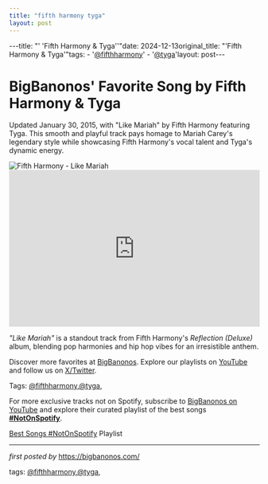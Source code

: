 ```yaml
---
title: "fifth harmony tyga"
layout: post
---
```

---title: "' 'Fifth Harmony & Tyga''"date: 2024-12-13original_title: "'Fifth Harmony & Tyga'"tags:  - '[@fifthharmony](/tags/fifthharmony/)'  - '[@tyga](/tags/tyga/)'layout: post---<!-- Post Title --><h1 >BigBanonos' Favorite Song by Fifth Harmony & Tyga</h1> <!-- Introductory Text --><p >Updated January 30, 2015, with "Like Mariah" by Fifth Harmony featuring Tyga. This smooth and playful track pays homage to Mariah Carey's legendary style while showcasing Fifth Harmony's vocal talent and Tyga's dynamic energy.</p> <!-- Featured Image --><div > <img src="https://www.billboard.com/wp-content/uploads/media/fifth-harmony-kiss-fm-2015-billboard-650.jpg?w=650" alt="Fifth Harmony - Like Mariah" /></div> <!-- YouTube Video Embed --><div > <iframe width="100%" height="315" src="https://www.youtube.com/embed/mffI6dqtXCU" title="Fifth Harmony - Like Mariah ft. Tyga (Music Video)" frameborder="0" allow="accelerometer; autoplay; encrypted-media; gyroscope; picture-in-picture; web-share" referrerpolicy="strict-origin-when-cross-origin" allowfullscreen></iframe></div> <!-- Song Information --><div > <p><em>"Like Mariah"</em> is a standout track from Fifth Harmony's *Reflection (Deluxe)* album, blending pop harmonies and hip hop vibes for an irresistible anthem.</p></div> <!-- Footer Links --><div > <p>Discover more favorites at <a href="https://bigbanonos.com/" target="_blank">BigBanonos</a>. Explore our playlists on <a href="https://www.youtube.com/[@BigBanonos](/tags/BigBanonos/)" target="_blank">YouTube</a> and follow us on <a href="https://x.com/bigbanonos" target="_blank">X/Twitter</a>.</p></div> <!-- Tags --><p >Tags: [@fifthharmony](/tags/fifthharmony/),[@tyga](/tags/tyga/),</p><!--Subscribe and Playlist Links--><div>    <p>For more exclusive tracks not on Spotify, subscribe to <a href="https://www.youtube.com/[@BigBanonos](/tags/BigBanonos/)" target="_blank">BigBanonos on YouTube</a> and explore their curated playlist of the best songs <strong>[#NotOnSpotify](/tags/NotOnSpotify/)</strong>.</p>    <p><a href="https://www.youtube.com/playlist?list=PLtuNtuTatqI0kFahUCbtbfenC_ET5O_tr" target="_blank">Best Songs [#NotOnSpotify](/tags/NotOnSpotify/) Playlist<br /></a></p></div><hr /><p><em>first posted by</em> <a href="https://bigbanonos.com/" rel="noopener" target="_new">https://bigbanonos.com/</a></p><p>tags: [@fifthharmony](/tags/fifthharmony/),[@tyga](/tags/tyga/),</p>